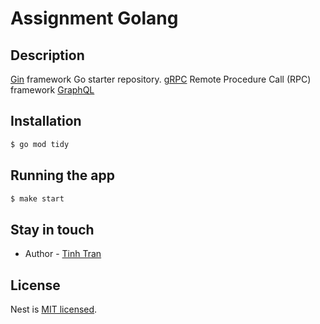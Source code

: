 # Assignment Golang

## Description

[Gin](https://gin-gonic.com/) framework Go starter repository.
[gRPC](https://grpc.io/) Remote Procedure Call (RPC) framework
[GraphQL](https://gqlgen.com/)

## Installation

```bash
$ go mod tidy
```

## Running the app

```bash
$ make start
```

## Stay in touch

- Author - [Tinh Tran](https://github.com/tnt2706/)

## License

Nest is [MIT licensed](LICENSE).
